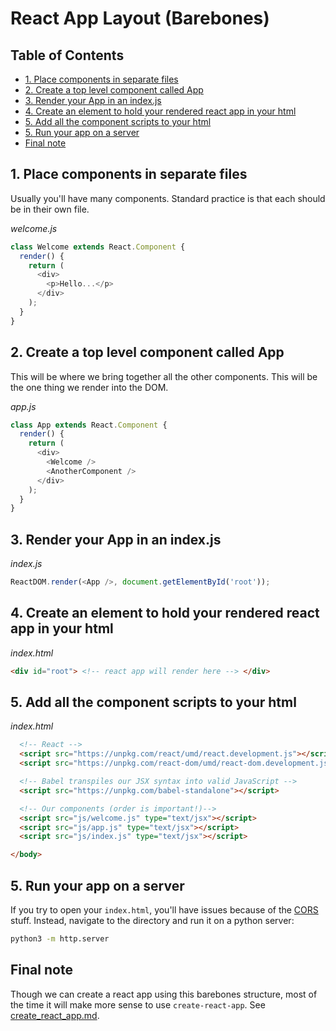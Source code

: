 # React App Layout (Barebones)

## Table of Contents

<!-- toc -->

- [1. Place components in separate files](#1-place-components-in-separate-files)
- [2. Create a top level component called App](#2-create-a-top-level-component-called-app)
- [3. Render your App in an index.js](#3-render-your-app-in-an-indexjs)
- [4. Create an element to hold your rendered react app in your html](#4-create-an-element-to-hold-your-rendered-react-app-in-your-html)
- [5. Add all the component scripts to your html](#5-add-all-the-component-scripts-to-your-html)
- [5. Run your app on a server](#5-run-your-app-on-a-server)
- [Final note](#final-note)

<!-- tocstop -->

## 1. Place components in separate files

Usually you'll have many components. Standard practice is that each should be in their own file.

*welcome.js*
```javascript
class Welcome extends React.Component {
  render() {
    return (
      <div>
        <p>Hello...</p>
      </div>
    );
  }
}
```


## 2. Create a top level component called App

This will be where we bring together all the other components. This will be the one thing we render into the DOM.

*app.js*
```javascript
class App extends React.Component {
  render() {
    return (
      <div>
        <Welcome />
        <AnotherComponent />
      </div>
    );
  }
}
```

## 3. Render your App in an index.js

*index.js*
```javascript
ReactDOM.render(<App />, document.getElementById('root'));
```

## 4. Create an element to hold your rendered react app in your html

*index.html*
```html
<div id="root"> <!-- react app will render here --> </div>
```

## 5. Add all the component scripts to your html

*index.html*
```html
  <!-- React -->
  <script src="https://unpkg.com/react/umd/react.development.js"></script>
  <script src="https://unpkg.com/react-dom/umd/react-dom.development.js"></script>

  <!-- Babel transpiles our JSX syntax into valid JavaScript -->
  <script src="https://unpkg.com/babel-standalone"></script>

  <!-- Our components (order is important!)-->
  <script src="js/welcome.js" type="text/jsx"></script>
  <script src="js/app.js" type="text/jsx"></script>
  <script src="js/index.js" type="text/jsx"></script>

</body>
```

## 5. Run your app on a server

If you try to open your `index.html`, you'll have issues because of the [CORS](https://developer.mozilla.org/en-US/docs/Web/HTTP/CORS) stuff. Instead, navigate to the directory and run it on a python server:

```bash
python3 -m http.server
```

## Final note

Though we can create a react app using this barebones structure, most of the time it will make more sense to use `create-react-app`. See [create_react_app.md](create_react_app.md).